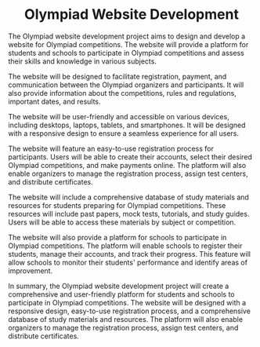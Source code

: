 <h1 align="center">Olympiad Website Development</h1>

<p>The Olympiad website development project aims to design and develop a website for Olympiad competitions. The website will provide a platform for students and schools to participate in Olympiad competitions and assess their skills and knowledge in various subjects.

The website will be designed to facilitate registration, payment, and communication between the Olympiad organizers and participants. It will also provide information about the competitions, rules and regulations, important dates, and results.

The website will be user-friendly and accessible on various devices, including desktops, laptops, tablets, and smartphones. It will be designed with a responsive design to ensure a seamless experience for all users.

The website will feature an easy-to-use registration process for participants. Users will be able to create their accounts, select their desired Olympiad competitions, and make payments online. The platform will also enable organizers to manage the registration process, assign test centers, and distribute certificates.

The website will include a comprehensive database of study materials and resources for students preparing for Olympiad competitions. These resources will include past papers, mock tests, tutorials, and study guides. Users will be able to access these materials by subject or competition.

The website will also provide a platform for schools to participate in Olympiad competitions. The platform will enable schools to register their students, manage their accounts, and track their progress. This feature will allow schools to monitor their students' performance and identify areas of improvement.

In summary, the Olympiad website development project will create a comprehensive and user-friendly platform for students and schools to participate in Olympiad competitions. The website will be designed with a responsive design, easy-to-use registration process, and a comprehensive database of study materials and resources. The platform will also enable organizers to manage the registration process, assign test centers, and distribute certificates.</p>
